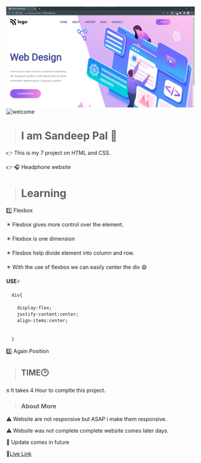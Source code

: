 ![thumbnail](thumbnail.png)
![welcome](https://img.shields.io/badge/Hello-Welcome-brightgreen)

> # I am Sandeep Pal 🙏
👉 This is my 7 project on HTML and CSS.

👉 🎧 Headphone website

> # Learning
1️⃣ Flexbox 

  ✴️ Flexbox gives more control over the element.

  ✴️ Flexbox is one dimension 

  ✴️ Flexbox help divide element into column and row.
  
  ✴️ With the use of flexbox we can easily center the div 😄

  __USE__⚡
```html
  div{

    display:flex;
    justify-content:center;
    align-items:center;


  }
```

2️⃣ Again Position


> ## TIME🕑

🔛 It takes 4 Hour to complte this project.

> ### About More
⚠️ Website are not responsive but ASAP i make them responsive.

⚠️ Website was not complete complete website comes later days.

🔁 Update comes in future 


🔗[Live Link](https://super-valkyrie-421073.netlify.app/)